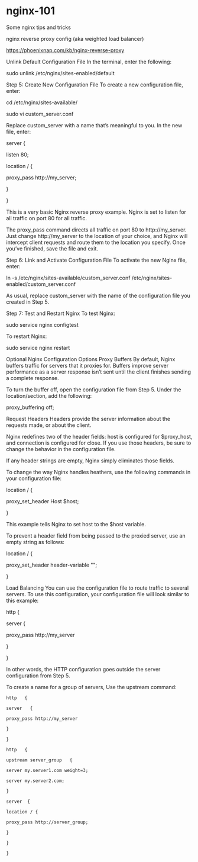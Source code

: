 # nginx-101
Some nginx tips and tricks

nginx reverse proxy config (aka weighted load balancer)

https://phoenixnap.com/kb/nginx-reverse-proxy

 Unlink Default Configuration File
In the terminal, enter the following:

sudo unlink /etc/nginx/sites-enabled/default

Step 5: Create New Configuration File
To create a new configuration file, enter:

cd /etc/nginx/sites-available/

sudo vi custom_server.conf

Replace custom_server with a name that’s meaningful to you. In the new file, enter:

server {

listen 80;

location / {

proxy_pass http://my_server;

}

}

This is a very basic Nginx reverse proxy example. Nginx is set to listen for all traffic on port 80 for all traffic.

The proxy_pass command directs all traffic on port 80 to http://my_server. Just change http://my_server to the location of your choice, and Nginx will intercept client requests and route them to the location you specify. Once you’ve finished, save the file and exit.

Step 6: Link and Activate Configuration File
To activate the new Nginx file, enter:

ln -s /etc/nginx/sites-available/custom_server.conf 
/etc/nginx/sites-enabled/custom_server.conf

As usual, replace custom_server with the name of the configuration file you created in Step 5.

Step 7: Test and Restart Nginx
To test Nginx:

sudo service nginx configtest

To restart Nginx:

sudo service nginx restart

Optional Nginx Configuration Options
Proxy Buffers
By default, Nginx buffers traffic for servers that it proxies for. Buffers improve server performance as a server response isn’t sent until the client finishes sending a complete response.

To turn the buffer off, open the configuration file from Step 5. Under the location/section, add the following:

proxy_buffering off;

Request Headers
Headers provide the server information about the requests made, or about the client.

Nginx redefines two of the header fields: host is configured for $proxy_host, and connection is configured for close.  If you use those headers, be sure to change the behavior in the configuration file.

If any header strings are empty, Nginx simply eliminates those fields.

To change the way Nginx handles heathers, use the following commands in your configuration file:

location / {

proxy_set_header Host $host;

}

This example tells Nginx to set host to the $host variable.

To prevent a header field from being passed to the proxied server, use an empty string as follows:

location / {

proxy_set_header header-variable "";

}

Load Balancing
You can use the configuration file to route traffic to several servers. To use this configuration, your configuration file will look similar to this example:

http   {

server   {

proxy_pass http://my_server

}

}

In other words, the HTTP configuration goes outside the server configuration from Step 5.

To create a name for a group of servers, Use the upstream command:


```
http   {

server   {

proxy_pass http://my_server

}

}
```

```
http   {

upstream server_group   {

server my.server1.com weight=3;

server my.server2.com;

}

server  {

location / {

proxy_pass http://server_group;

}

}

}
```



